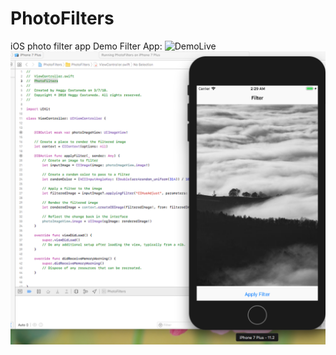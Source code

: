# PhotoFilters
iOS photo filter app
Demo Filter App: 
![DemoLive](Asset/filterApp.gif "Filter App Screenshot")
![Demo Filter App](Asset/FilterApp.png "Filter App Screenshot")

